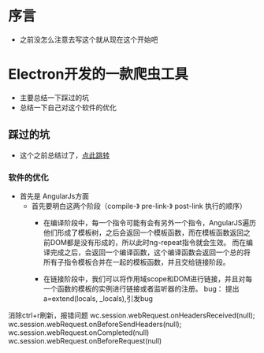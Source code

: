 # 序言 
+ 之前没怎么注意去写这个就从现在这个开始吧

# Electron开发的一款爬虫工具
+ 主要总结一下踩过的坑
+ 总结一下自己对这个软件的优化

## 踩过的坑
- 这个之前总结过了，[点此跳转](https://github.com/UoToGK/myblog/blob/master/software%26app%26plug-in/Electron/electron%E8%B8%A9%E5%9D%91.md)

### 软件的优化

- 首先是 AngularJs方面
  - 首先要明白这两个阶段（compile-》 pre-link-》 post-link 执行的顺序）
    - 在编译阶段中，每一个指令可能有会有另外一个指令，AngularJS遍历他们形成了模板树，之后会返回一个模板函数，而在模板函数返回之前DOM都是没有形成的，所以此时ng-repeat指令就会生效。
    而在编译完成之后，会返回一个编译函数，这个编译函数会返回一个总的将所有子指令模板合并在一起的模板函数，并且交给链接阶段。

    - 在链接阶段中，我们可以将作用域scope和DOM进行链接，并且对每一个函数的模板的实例进行链接或者监听器的注册。
    bug：
    提出 a=extend(locals, _locals),引发bug

消除ctrl+r刷新，报错问题
wc.session.webRequest.onHeadersReceived(null);
wc.session.webRequest.onBeforeSendHeaders(null);
wc.session.webRequest.onCompleted(null)
wc.session.webRequest.onBeforeRequest(null)